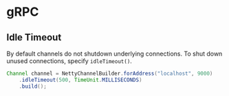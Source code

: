 # gRPC

## Idle Timeout

By default channels do not shutdown underlying connections.
To shut down unused connections, specify `idleTimeout()`.

```Java
Channel channel = NettyChannelBuilder.forAddress("localhost", 9000)
    .idleTimeout(500, TimeUnit.MILLISECONDS)
    .build();
```
